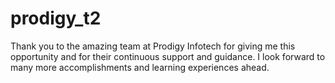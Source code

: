 # prodigy_t2
Thank you to the amazing team at Prodigy Infotech for giving me this opportunity and for their continuous support and guidance. I look forward to many more accomplishments and learning experiences ahead.
